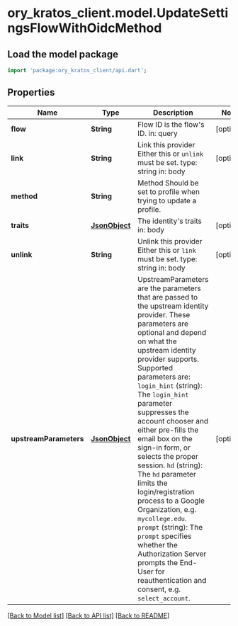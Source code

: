 # ory_kratos_client.model.UpdateSettingsFlowWithOidcMethod

## Load the model package
```dart
import 'package:ory_kratos_client/api.dart';
```

## Properties
Name | Type | Description | Notes
------------ | ------------- | ------------- | -------------
**flow** | **String** | Flow ID is the flow's ID.  in: query | [optional] 
**link** | **String** | Link this provider  Either this or `unlink` must be set.  type: string in: body | [optional] 
**method** | **String** | Method  Should be set to profile when trying to update a profile. | 
**traits** | [**JsonObject**](.md) | The identity's traits  in: body | [optional] 
**unlink** | **String** | Unlink this provider  Either this or `link` must be set.  type: string in: body | [optional] 
**upstreamParameters** | [**JsonObject**](.md) | UpstreamParameters are the parameters that are passed to the upstream identity provider.  These parameters are optional and depend on what the upstream identity provider supports. Supported parameters are: `login_hint` (string): The `login_hint` parameter suppresses the account chooser and either pre-fills the email box on the sign-in form, or selects the proper session. `hd` (string): The `hd` parameter limits the login/registration process to a Google Organization, e.g. `mycollege.edu`. `prompt` (string): The `prompt` specifies whether the Authorization Server prompts the End-User for reauthentication and consent, e.g. `select_account`. | [optional] 

[[Back to Model list]](../README.md#documentation-for-models) [[Back to API list]](../README.md#documentation-for-api-endpoints) [[Back to README]](../README.md)


